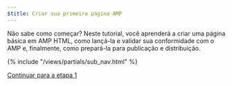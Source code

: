 ```yaml
---
$title: Criar sua primeira página AMP
---
```


Não sabe como começar? Neste tutorial, você aprenderá a criar uma página básica em AMP HTML, como lançá-la e validar sua conformidade com o AMP e, finalmente, como prepará-la para publicação e distribuição.

{% include "/views/partials/sub_nav.html" %}

<a class="button go-button" href="/pt_BR/docs/get_started/create/basic_markup.html">Continuar para a etapa 1</a>